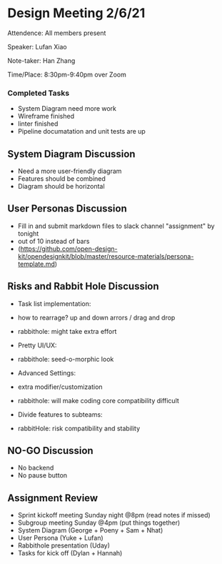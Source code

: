# Design Meeting 2/6/21
Attendence: All members present

Speaker: Lufan Xiao

Note-taker: Han Zhang

Time/Place: 8:30pm-9:40pm over Zoom

### Completed Tasks
* System Diagram need more work
* Wireframe finished
* linter finished
* Pipeline documatation and unit tests are up

## System Diagram Discussion
* Need a more user-friendly diagram
* Features should be combined
* Diagram should be horizontal

## User Personas Discussion
* Fill in and submit markdown files to slack channel "assignment" by tonight
* out of 10 instead of bars
* (https://github.com/open-design-kit/opendesignkit/blob/master/resource-materials/persona-template.md)

## Risks and Rabbit Hole Discussion
* Task list implementation: 
* how to rearrage? up and down arrors / drag and drop
* rabbithole: might take extra effort
  
* Pretty UI/UX: 
* rabbithole: seed-o-morphic look

* Advanced Settings:
* extra modifier/customization
* rabbithole: will make coding core compatibility difficult

* Divide features to subteams:
* rabbitHole: risk compatibility and stability

## NO-GO Discussion
* No backend
* No pause button

## Assignment Review
* Sprint kickoff meeting Sunday night @8pm (read notes if missed)
* Subgroup meeting Sunday @4pm (put things together)
* System Diagram (George + Poeny + Sam + Nhat)
* User Persona (Yuke + Lufan)
* Rabbithole presentation (Uday)
* Tasks for kick off (Dylan + Hannah)
